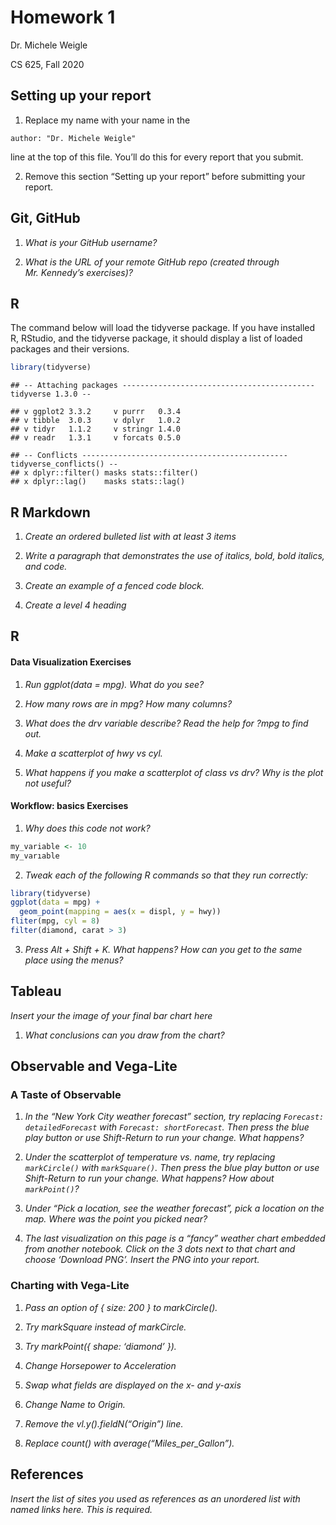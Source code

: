Homework 1
================
Dr. Michele Weigle

CS 625, Fall 2020

## Setting up your report

1.  Replace my name with your name in the

<!-- end list -->

    author: "Dr. Michele Weigle"

line at the top of this file. You’ll do this for every report that you
submit.

2.  Remove this section “Setting up your report” before submitting your
    report.

## Git, GitHub

1.  *What is your GitHub username?*

2.  *What is the URL of your remote GitHub repo (created through
    Mr. Kennedy’s exercises)?*

## R

The command below will load the tidyverse package. If you have installed
R, RStudio, and the tidyverse package, it should display a list of
loaded packages and their versions.

``` r
library(tidyverse)
```

    ## -- Attaching packages ------------------------------------------- tidyverse 1.3.0 --

    ## v ggplot2 3.3.2     v purrr   0.3.4
    ## v tibble  3.0.3     v dplyr   1.0.2
    ## v tidyr   1.1.2     v stringr 1.4.0
    ## v readr   1.3.1     v forcats 0.5.0

    ## -- Conflicts ---------------------------------------------- tidyverse_conflicts() --
    ## x dplyr::filter() masks stats::filter()
    ## x dplyr::lag()    masks stats::lag()

## R Markdown

1.  *Create an ordered bulleted list with at least 3 items*

2.  *Write a paragraph that demonstrates the use of italics, bold, bold
    italics, and code.*

3.  *Create an example of a fenced code block.*

4.  *Create a level 4 heading*

## R

#### Data Visualization Exercises

1.  *Run ggplot(data = mpg). What do you see?*

2.  *How many rows are in mpg? How many columns?*

3.  *What does the drv variable describe? Read the help for ?mpg to find
    out.*

4.  *Make a scatterplot of hwy vs cyl.*

5.  *What happens if you make a scatterplot of class vs drv? Why is the
    plot not useful?*

#### Workflow: basics Exercises

1.  *Why does this code not work?*

<!-- end list -->

``` r
my_variable <- 10
my_varıable
```

2.  *Tweak each of the following R commands so that they run correctly:*

<!-- end list -->

``` r
library(tidyverse)
ggplot(data = mpg) + 
  geom_point(mapping = aes(x = displ, y = hwy))
fliter(mpg, cyl = 8)
filter(diamond, carat > 3)
```

3.  *Press Alt + Shift + K. What happens? How can you get to the same
    place using the menus?*

## Tableau

*Insert your the image of your final bar chart here*

1.  *What conclusions can you draw from the chart?*

## Observable and Vega-Lite

### A Taste of Observable

1.  *In the “New York City weather forecast” section, try replacing
    `Forecast: detailedForecast` with `Forecast: shortForecast`. Then
    press the blue play button or use Shift-Return to run your change.
    What happens?*

2.  *Under the scatterplot of temperature vs. name, try replacing
    `markCircle()` with `markSquare()`. Then press the blue play button
    or use Shift-Return to run your change. What happens? How about
    `markPoint()`?*

3.  *Under “Pick a location, see the weather forecast”, pick a location
    on the map. Where was the point you picked near?*

4.  *The last visualization on this page is a “fancy” weather chart
    embedded from another notebook. Click on the 3 dots next to that
    chart and choose ‘Download PNG’. Insert the PNG into your report.*

### Charting with Vega-Lite

1.  *Pass an option of { size: 200 } to markCircle().*

2.  *Try markSquare instead of markCircle.*

3.  *Try markPoint({ shape: ‘diamond’ }).*

4.  *Change Horsepower to Acceleration*

5.  *Swap what fields are displayed on the x- and y-axis*

6.  *Change Name to Origin.*

7.  *Remove the vl.y().fieldN(“Origin”) line.*

8.  *Replace count() with average(“Miles\_per\_Gallon”).*

## References

*Insert the list of sites you used as references as an unordered list
with named links here. This is required.*
